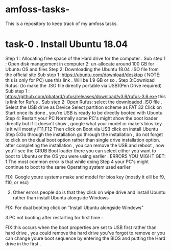 # amfoss-tasks-
This is a repository to keep track of my amfoss tasks.
# task-0 . Install Ubuntu 18.04
  Step 1 : Allocating free space of the Hard drive for the computer .
               Sub step 1 : Open disk management in computer 
                               2: un-allocate around 100 GB for Ubuntu OS and files 
    Step 2:  Downloading the Ubuntu 18.04 .ISO file from the official site 
               Sub step 1 :https://ubuntu.com/download/desktop ( NOTE: this is only for PC)
                                  use this link . Will be 1.9 GB or so .
    Step 3:Download Rufus: (to make the .ISO file directly portable via USB)(Pen Drive required)
                Sub step 1 : https://github.com/pbatard/rufus/releases/download/v3.6/rufus-3.6.exe
                                    this is link for Rufus .
                Sub step 2: Open Rufus:
                                    select the downloaded .ISO  file .
                                    Select the USB drive as Device 
                                    Select partition scheme as FAT 32 
                                    Click on Start 
                                    once its done , you're USB is ready to be directly booted with Ubuntu 
     Step 4: Restart your PC 
                 Normally some PC's might show the boot loader directly but if it doesn't show , google what your model or make's bios key                  is it will mostly F11,F12
                 Then click on Boot via USB 
                 click on install Ubuntu 
     Step 5:Go through the installation
                 go through the installation , do not forget to click on the dual boot option rather than single drive installation                        option.
                 after completing the installation , you can remove the USB and reboot , now you'll see the GRUB Boot loader there you can                  select either you want to boot to Ubuntu or                   the OS you were using earlier .
ERRORS YOU MIGHT GET:
1.The most common error is that while doing Step 4 your PC's might continue to boot to the same Operating system used earlier 

 FIX: Google youre systems make and model for bios key (mostly it eill be f9, f10, or esc)
 
 
2. Other errors people do is that they click on wipe drive and install Ubuntu rather than install Ubuntu alongside Windows

 FIX: For dual booting click on "Install Ubuntu alongside Windows"
 
3.PC not booting after restarting for first time :

 FIX:this occurs when the boot properties are set to USB first rather than hard drive , you could remove the hard drive you've forgot to      remove or you can change youre boot sequence by entering the BIOS and putting the Hard drive in the first .
 
